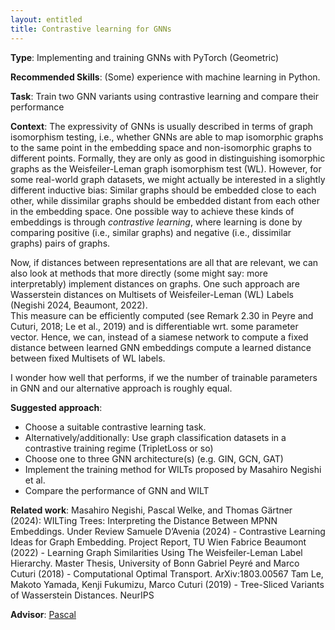 ```yaml
---
layout: entitled
title: Contrastive learning for GNNs
---
```


**Type**: Implementing and training GNNs with PyTorch (Geometric)

**Recommended Skills**: (Some) experience with machine learning in Python.

**Task**: Train two GNN variants using contrastive learning and compare their performance

**Context**: 
The expressivity of GNNs is usually described in terms of graph isomorphism testing, i.e., whether GNNs are able to map isomorphic graphs to the same point in the embedding space and non-isomorphic graphs to different points. 
Formally, they are only as good in distinguishing isomorphic graphs as the Weisfeiler-Leman graph isomorphism test (WL). 
However, for some real-world graph datasets, we might actually be interested in a slightly different inductive bias: 
Similar graphs should be embedded close to each other, while dissimilar graphs should be embedded distant from each other in the embedding space. 
One possible way to achieve these kinds of embeddings is through _contrastive learning_, where learning is done by comparing positive (i.e., similar graphs) and negative (i.e., dissimilar graphs) pairs of graphs.

Now, if distances between representations are all that are relevant, we can also look at methods that more directly (some might say: more interpretably) implement distances on graphs.
One such approach are Wasserstein distances on Multisets of Weisfeiler-Leman (WL) Labels (Negishi 2024, Beaumont, 2022).  
This measure can be efficiently computed (see Remark 2.30 in Peyre and Cuturi, 2018; Le et al., 2019) and is differentiable wrt. some parameter vector.
Hence, we can, instead of a siamese network to compute a fixed distance between learned GNN embeddings compute a learned distance between fixed Multisets of WL labels. 

I wonder how well that performs, if we the number of trainable parameters in GNN and our alternative approach is roughly equal.

 
**Suggested approach**: 
- Choose a suitable contrastive learning task. 
- Alternatively/additionally: Use graph classification datasets in a contrastive training regime (TripletLoss or so)
- Choose one to three GNN architecture(s) (e.g. GIN, GCN, GAT) 
- Implement the training method for WILTs proposed by Masahiro Negishi et al.
- Compare the performance of GNN and WILT 
<!-- Choose 2-3 datasets and train your GNN using contrastive learning to embed similar graphs close to each other, and dissimilar graphs more distant from each other in the embedding space.  -->
<!-- Next, you could (1) use these embeddings as a basis for a classification task, or (2) investigate how well your chosen distance measure aligns with graph isomorphism testing, i.e., are isomorphic graphs embedded close to each other, while non-isomorphic graphs are never mapped to the same point? -->

**Related work**: 
Masahiro Negishi, Pascal Welke, and Thomas Gärtner (2024): WILTing Trees: Interpreting the Distance Between MPNN Embeddings. Under Review
Samuele D’Avenia (2024) - Contrastive Learning Ideas for Graph Embedding. Project Report, TU Wien
Fabrice Beaumont (2022) - Learning Graph Similarities Using The Weisfeiler-Leman Label Hierarchy. Master Thesis, University of Bonn
Gabriel Peyré and Marco Cuturi (2018) - Computational Optimal Transport. ArXiv:1803.00567
Tam Le, Makoto Yamada, Kenji Fukumizu, Marco Cuturi (2019) - Tree-Sliced Variants of Wasserstein Distances. NeurIPS

**Advisor**:  [Pascal](mailto:pascal.welke@tuwien.ac.at)

